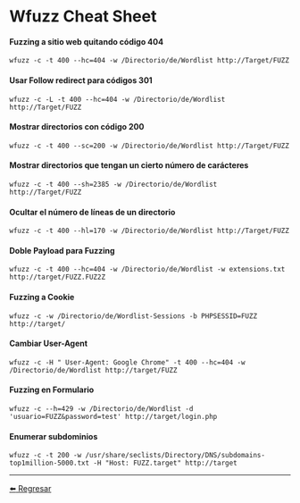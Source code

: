 # Wfuzz Cheat Sheet

#### Fuzzing a sitio web quitando código 404
```
wfuzz -c -t 400 --hc=404 -w /Directorio/de/Wordlist http://Target/FUZZ
```

#### Usar Follow redirect para códigos 301
```
wfuzz -c -L -t 400 --hc=404 -w /Directorio/de/Wordlist http://Target/FUZZ
```

#### Mostrar directorios con código 200
```
wfuzz -c -t 400 --sc=200 -w /Directorio/de/Wordlist http://Target/FUZZ
```

#### Mostrar directorios que tengan un cierto número de carácteres
```
wfuzz -c -t 400 --sh=2385 -w /Directorio/de/Wordlist http://Target/FUZZ
```

#### Ocultar el número de líneas de un directorio
```
wfuzz -c -t 400 --hl=170 -w /Directorio/de/Wordlist http://Target/FUZZ
```

#### Doble Payload para Fuzzing
```
wfuzz -c -t 400 --hc=404 -w /Directorio/de/Wordlist -w extensions.txt http://target/FUZZ.FUZ2Z
```

#### Fuzzing a Cookie
```
wfuzz -c -w /Directorio/de/Wordlist-Sessions -b PHPSESSID=FUZZ http://target/
```

#### Cambiar User-Agent
```
wfuzz -c -H " User-Agent: Google Chrome" -t 400 --hc=404 -w /Directorio/de/Wordlist http://target/FUZZ
```

#### Fuzzing en Formulario
```
wfuzz -c --h=429 -w /Directorio/de/Wordlist -d 'usuario=FUZZ&password=test' http://target/login.php
```

#### Enumerar subdominios
```
wfuzz -c -t 200 -w /usr/share/seclists/Directory/DNS/subdomains-top1million-5000.txt -H "Host: FUZZ.target" http://target
```

---

[:arrow_left: Regresar](https://github.com/m4lal0/cheatsheets)